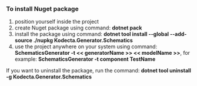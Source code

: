 ### To install Nuget package
1. position yourself inside the project
2. create Nuget package using command: **dotnet pack**
3. install the package using command: **dotnet tool install --global --add-source ./nupkg Kodecta.Generator.Schematics**
4. use the project anywhere on your system using command: **SchematicsGenerator -t << generatorName >> << modelName >>**, for example: **SchematicsGenerator -t component TestName**

If you want to uninstall the package, run the command: **dotnet tool uninstall -g Kodecta.Generator.Schematics**

